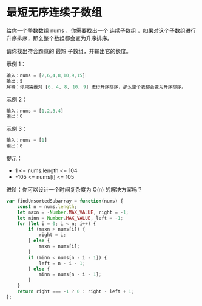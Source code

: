 # 最短无序连续子数组

给你一个整数数组 nums ，你需要找出一个 连续子数组 ，如果对这个子数组进行升序排序，那么整个数组都会变为升序排序。

请你找出符合题意的 最短 子数组，并输出它的长度。

示例 1：

```js
输入：nums = [2,6,4,8,10,9,15]
输出：5
解释：你只需要对 [6, 4, 8, 10, 9] 进行升序排序，那么整个表都会变为升序排序。
```

示例 2：

```js
输入：nums = [1,2,3,4]
输出：0
```

示例 3：

```js
输入：nums = [1]
输出：0
```

提示：

- 1 <= nums.length <= 104
- -105 <= nums[i] <= 105

进阶：你可以设计一个时间复杂度为 O(n) 的解决方案吗？

```js
var findUnsortedSubarray = function(nums) {
    const n = nums.length;
    let maxn = -Number.MAX_VALUE, right = -1;
    let minn = Number.MAX_VALUE, left = -1;
    for (let i = 0; i < n; i++) {
        if (maxn > nums[i]) {
            right = i;
        } else {
            maxn = nums[i];
        }
        if (minn < nums[n - i - 1]) {
            left = n - i - 1;
        } else {
            minn = nums[n - i - 1];
        }
    }
    return right === -1 ? 0 : right - left + 1;
};
```
